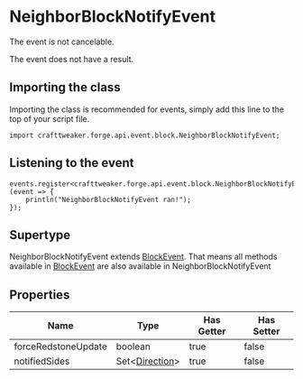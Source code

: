 # NeighborBlockNotifyEvent

The event is not cancelable.

The event does not have a result.

## Importing the class

Importing the class is recommended for events, simply add this line to the top of your script file.
```zenscript
import crafttweaker.forge.api.event.block.NeighborBlockNotifyEvent;
```


## Listening to the event

```zenscript
events.register<crafttweaker.forge.api.event.block.NeighborBlockNotifyEvent>(event => {
    println("NeighborBlockNotifyEvent ran!");
});
```


## Supertype

NeighborBlockNotifyEvent extends [BlockEvent](/forge/api/event/block/BlockEvent). That means all methods available in [BlockEvent](/forge/api/event/block/BlockEvent) are also available in NeighborBlockNotifyEvent

## Properties

|        Name         |                             Type                              | Has Getter | Has Setter |
|---------------------|---------------------------------------------------------------|------------|------------|
| forceRedstoneUpdate | boolean                                                       | true       | false      |
| notifiedSides       | Set&lt;[Direction](/vanilla/api/util/direction/Direction)&gt; | true       | false      |

